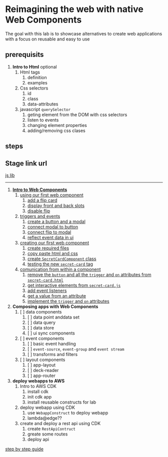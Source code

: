 # Reimagining the web with native Web Components

The goal with this lab is to showcase alternatives to create web applications with a focus on reusable and easy to use 


## prerequisits
1. **Intro to Html** optional
    1. Html tags
        1. definition
        1. examples
    1. Css selectors
        1. id
        1. class
        1. data-attributes
    1. javascript `querySelector`
        1. geting element from the DOM with css selectors
        1. listen to events
        1. changing element properties
        1. adding/removing css clases

## steps

## Stage link url
[js lib](https://d1hhjlyh3vlkqr.cloudfront.net/main.js)



---

1. [**Intro to Web Components**](./step-by-step.md#chapter-1-intro-to-web-components)
    1. [using our first web component](./step-by-step.md#section-1-using-our-firsts-components)
        1. [add a flip card](./step-by-step.md#activity-1-add-a-flip-card)
        2. [display front and back slots](./step-by-step.md#activity-2-display-front-and-back-slots)
        3. [disable flip](./step-by-step.md#activity-3-disable-flip)
    2. [triggers and events](./step-by-step.md#section-2-triggers-and-events)
        1. [create a button and a modal](./step-by-step.md#activity-1-create-a-button-and-a-modal)
        2. [connect modal to button](./step-by-step.md#activity-2-connect-modal-to-button)
        3. [connect flip to modal](./step-by-step.md#activity-3-connect-flip-to-modal)
        4. [reflect event data in ui](step-by-step.md#activity-4-reflect-event-data-in-ui)
    3. [creating our first web component](step-by-step.md#section-3-creating-our-first-web-component)
        1. [create required files](./step-by-step.md#activity-1-create-required-files)
        2. [copy paste html and css](./step-by-step.md#activity-2-copy-paste-html-and-css)
        3. [create `SecretCardComponent` class](./step-by-step.md#activity-3-create-secretcardcomponent-class)
        4. [testing the new `secret-card` tag](./step-by-step.md#activity-4-testing-the-new-secret-card-tag)
    4. [comunication from within a component](./step-by-step.md#section-4-comunication-from-within-a-component)
        1. [remove the `button` and all the `trigger` and `on` attributes from `secret-card.html`](./step-by-step.md#activity-1-remove-the-button-ui-data-sync-and-all-the-trigger-and-on-attributes-from-secret-cardhtml)
        2. [get interactive elements from `secret-card.js`](./step-by-step.md#activity-2get-interactive-elements-from-secret-cardjs)
        3. [add event listeners](./step-by-step.md#activity-3-add-event-listeners)
        4. [get a value from an attribute](step-by-step.md#activity-4-get-a-value-from-an-attribute)
        5. [implement the `trigger` and `on` attributes](./step-by-step.md#activity-5-implement-the-trigger-and-on-attributes)
    <!-- 1. let's share our component -->
2. **Composing apps with Web Components**
    1. [ ] data components
       1. [ ] data point anddata set
       2. [ ] data query
       3. [ ] data store
       4. [ ] ui sync components
    2. [ ] event components
       1. [ ] basic event handling
       2. [ ] `event-source`, `event-group` and `event stream`
       3. [ ] transforms and filters
    3. [ ] layout components
       1. [ ] app-layout
       2. [ ] deck-reader
       3. [ ] app-router
3. **deploy webapps to AWS**
    1. Intro to AWS CDK
        1. install cdk
        2. init cdk app
        3. install reusable constructs for lab
    2. deploy webapp using CDK
        1. use `WebappConstruct` to deploy webapp
        2. lambda@edge??
    3. create and deploy a rest api using CDK
        1. create `RestApiContruct`
        2. greate some routes
        3. deploy api











[step by step guide](./step-by-step.md#chapter-1-intro-to-web-components)